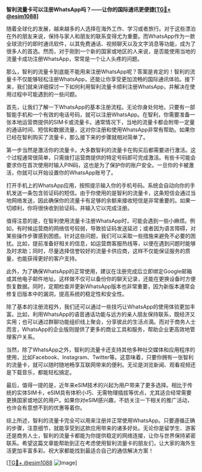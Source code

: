 **智利流量卡可以注册WhatsApp吗？——让你的国际通讯更便捷[[TG💪+ @esim1088](https://t.me/s/esim1088)]**

随着全球化的发展，越来越多的人选择在海外工作、学习或者旅行。对于这些漂泊在外的朋友来说，保持与家人和朋友的联系变得尤为重要。而WhatsApp作为一款全球流行的即时通讯软件，以其免费通话、视频聊天以及文字消息等功能，成为了很多人的首选。然而，对于刚到一个新的国家或地区的人来说，是否能使用当地的流量卡成功注册WhatsApp，常常是一个让人头疼的问题。

那么，智利的流量卡到底能不能用来注册WhatsApp呢？答案是肯定的！智利的流量卡不仅能够轻松注册WhatsApp，还能让你享受更加流畅的国际通讯体验。接下来，我们就来详细探讨一下如何利用智利流量卡顺利注册WhatsApp，并解决在使用过程中可能遇到的一些问题。

首先，让我们了解一下WhatsApp的基本注册流程。无论你身处何地，只要有一部智能手机和一个有效的电话号码，就可以注册WhatsApp。在智利，你需要准备一张本地运营商提供的SIM卡或流量卡。通常情况下，当地的流量卡都会附带一定量的通话时间、短信和数据流量，这对你注册和使用WhatsApp非常有帮助。如果你已经在智利购买了流量卡，那么接下来的步骤就相对简单了。

第一步当然是激活你的流量卡。大多数智利的流量卡在购买后都需要进行激活。这个过程通常很简单，只需拨打运营商提供的特定号码即可完成激活。有些卡可能会要求你在首次使用时输入PIN码，这也是为了保护你的账户安全。一旦你的卡被激活，你就可以开始设置你的WhatsApp账号了。

打开手机上的WhatsApp应用，按照提示输入你的手机号码。系统会自动向你的手机发送一条包含验证码的短信。由于你使用的是智利的流量卡，这条短信会通过当地网络发送，因此确保你的流量卡有足够的余额来接收短信是非常重要的。如果一切顺利，你将很快收到验证码，并输入它以完成注册。

值得注意的是，在智利使用流量卡注册WhatsApp时，可能会遇到一些小麻烦。例如，有时候运营商的网络信号较弱，导致验证码发送延迟；或者因为语言障碍，对某些操作步骤感到困惑。针对这些问题，我们可以采取一些措施来避免不必要的困扰。比如，提前准备好相关的信息，如运营商客服热线等，以便在遇到问题时能够及时求助；同时，尽量选择信誉较好的流量卡供应商，这样不仅能保证服务的质量，也能获得更好的客户支持。

此外，为了确保WhatsApp的正常使用，建议在注册完成后立即绑定Google邮箱或其他电子邮件地址。这样做不仅可以备份你的聊天记录，还能在更换设备时方便恢复数据。同时，定期检查并更新WhatsApp版本也非常重要，因为新版本通常会修复旧版本中的漏洞，提高系统的稳定性和安全性。

除了基本的注册流程外，我们还可以通过一些技巧让WhatsApp的使用体验更加丰富。比如，利用WhatsApp的语音通话功能与远方的亲人朋友保持联系，既经济又实用；也可以通过群聊功能组织线上聚会，分享彼此的生活点滴。而对于商务人士而言，WhatsApp的企业版则提供了更多的商业工具和服务，帮助企业更高效地管理客户关系。

当然，除了WhatsApp之外，智利的流量卡还支持其他多种社交媒体和应用程序的使用，比如Facebook、Instagram、Twitter等。这意味着，只要你拥有一张智利的流量卡，就可以随时随地畅享互联网带来的便利。无论是浏览新闻、观看视频还是下载音乐，都能轻松搞定。

最后，值得一提的是，近年来eSIM技术的兴起为用户带来了更多选择。相比于传统的实体SIM卡，eSIM具有体积小巧、无需物理插拔等优点，尤其适合经常需要更换国家或地区的用户。如果你对eSIM感兴趣，不妨关注一下相关的推广活动，也许会有意想不到的优惠等着你。

综上所述，智利的流量卡完全可以用来注册并正常使用WhatsApp。只要遵循正确的步骤，注意细节，就能享受到这款应用带来的诸多好处。无论你是留学生、游客还是商务人士，智利的流量卡都能为你提供稳定的网络连接，让你与世界保持紧密联系。希望这篇文章能帮助到正在考虑使用智利流量卡的朋友们，让大家的海外生活更加丰富多彩。祝大家都能找到最适合自己的通信解决方案！

[[TG💪+ @esim1088](https://t.me/s/esim1088) ![Image](https://i.postimg.cc/4NQfJmqS/Snipaste-2025-05-13-00-14-12.png)]